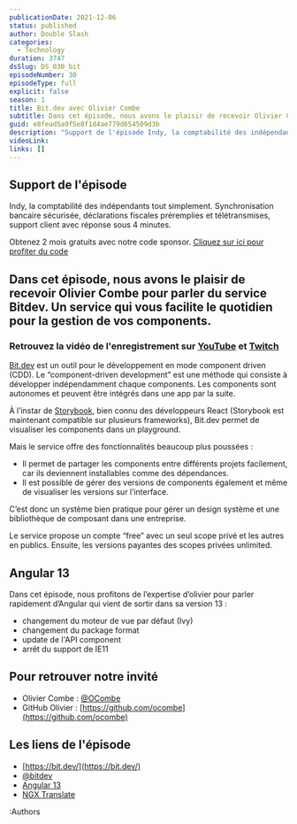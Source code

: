 ```yaml
---
publicationDate: 2021-12-06
status: published
author: Double Slash
categories:
  - Technology
duration: 3747
dsSlug: DS_030_bit
episodeNumber: 30
episodeType: full
explicit: false
season: 1
title: Bit.dev avec Olivier Combe
subtitle: Dans cet épisode, nous avons le plaisir de recevoir Olivier Combe pour parler du service Bitdev.
guid: e8fead5a9f5e8f1d4ae779d654509d3b
description: "Support de l'épisode Indy, la comptabilité des indépendants tout simplement. Synchronisation bancaire sécurisée, déclarations fiscales préremplies et télétransmises, support client avec réponse sous 4 minutes. Obtenez 2 mois gratuits avec notre code sponsor. Cliquez sur ici pour profiter du code Dans cet épisode, nous avons le plaisir de recevoir Olivier Combe pour parler du service Bitdev. Un service qui vous facilite le quotidien pour la gestion de vos components. Retrouvez la vidéo de l'enregistrement sur YouTube et Twitch Bit.dev est un outil pour le développement en mode component driven (CDD). Le “component-driven development” est une méthode qui consiste à développer indépendamment chaque components. Les components sont autonomes et peuvent être intégrés dans une app par la suite. À l’instar de Storybook, bien connu des développeurs React (Storybook est maintenant compatible sur plusieurs frameworks), Bit.dev permet de visualiser les components dans un playground. Mais le service offre des fonctionnalités beaucoup plus poussées : Il permet de partager les components entre différents projets facilement, car ils deviennent installables comme des dépendances. Il est possible de gérer des versions de components également et même de visualiser les versions sur l’interface. C’est donc un système bien pratique pour gérer un design système et une bibliothèque de composant dans une entreprise. Le service propose un compte “free” avec un seul scope privé et les autres en publics. Ensuite, les versions payantes des scopes privées unlimited. Angular 13 Dans cet épisode, nous profitons de l’expertise d’olivier pour parler rapidement d’Angular qui vient de sortir dans sa version 13 : changement du moteur de vue par défaut (Ivy) changement du package format update de l'API component arrêt du support de IE11 Pour retrouver notre invité Olivier Combe : @OCombe GitHub Olivier : https://github.com/ocombe Les liens de l'épisode https://bit.dev/ @bitdev Angular 13 NGX Translate Podcast présenté par : Alexandre Duval @xlanex6 Patrick Faramaz @PatrickFaramaz"
videoLink: 
links: []
---
```


## Support de l'épisode

Indy, la comptabilité des indépendants tout simplement. Synchronisation bancaire sécurisée, déclarations fiscales préremplies et télétransmises, support client avec réponse sous 4 minutes.

Obtenez 2 mois gratuits avec notre code sponsor. [Cliquez sur ici pour profiter du code](https://bit.ly/3dojgDo)

## Dans cet épisode, nous avons le plaisir de recevoir Olivier Combe pour parler du service Bitdev. Un service qui vous facilite le quotidien pour la gestion de vos components.

### Retrouvez la vidéo de l'enregistrement sur [YouTube](https://www.youtube.com/watch?v=3TFpuKHMdb4) et [Twitch](https://www.twitch.tv/doubleslashpodcast/video/1221756050)

[Bit.dev](https://bit.dev/) est un outil pour le développement en mode component driven (CDD).
Le “component-driven development” est une méthode qui consiste à développer indépendamment chaque components. Les components sont autonomes et peuvent être intégrés dans une app par la suite.

À l’instar de [Storybook](https://storybook.js.org/), bien connu des développeurs React (Storybook est maintenant compatible sur plusieurs frameworks), Bit.dev permet de visualiser les components dans un playground.

Mais le service offre des fonctionnalités beaucoup plus poussées :

- Il permet de partager les components entre différents projets facilement, car ils deviennent installables comme des dépendances.
- Il est possible de gérer des versions de components également et même de visualiser les versions sur l’interface.

C’est donc un système bien pratique pour gérer un design système et une bibliothèque de composant dans une entreprise.

Le service propose un compte “free” avec un seul scope privé et les autres en publics. Ensuite, les versions payantes des scopes privées unlimited.

## Angular 13

Dans cet épisode, nous profitons de l’expertise d’olivier pour parler rapidement d’Angular qui vient de sortir dans sa version 13 :

- changement du moteur de vue par défaut (Ivy)
- changement du package format
- update de l'API component
- arrêt du support de IE11

## Pour retrouver notre invité

- Olivier Combe : [@OCombe](https://twitter.com/OCombe)
- GitHub Olivier : [https://github.com/ocombe](https://github.com/ocombe)

## Les liens de l'épisode

- [https://bit.dev/](https://bit.dev/)
- [@bitdev](https://twitter.com/bitdev_?s=20)
- [Angular 13](https://blog.angular.io/angular-v13-is-now-available-cce66f7bc296)
- [NGX Translate](http://www.ngx-translate.com/)

:Authors
